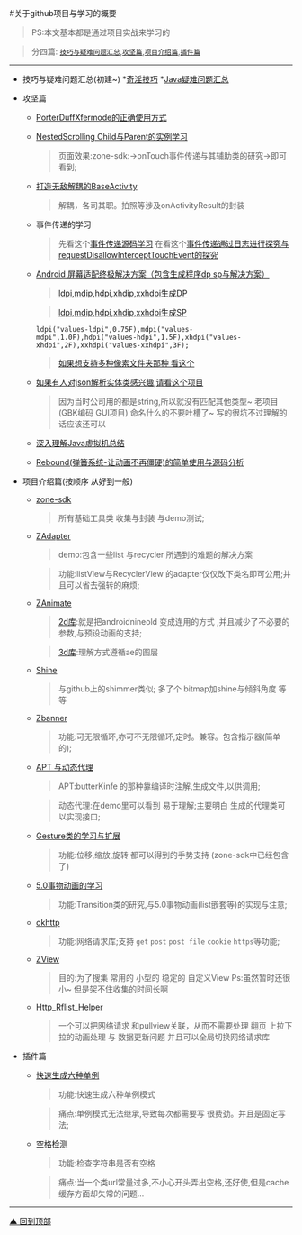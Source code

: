 
#关于github项目与学习的概要
>PS:本文基本都是通过项目实战来学习的

>分四篇: [`技巧与疑难问题汇总`](#way0),[`攻坚篇`](#way),[`项目介绍篇`](#way2),[`插件篇`](#way3)

******

<a id="way0"></a>
* 技巧与疑难问题汇总(初建~)
    *[奇淫技巧](奇淫技巧.md)
    *[Java疑难问题汇总](Java疑难问题汇总.md)
    
<a id="way"></a>  
* 攻坚篇
    * [PorterDuffXfermode的正确使用方式](https://github.com/luhaoaimama1/zone-sdk/blob/master/README-Xfermode.md)
    * [NestedScrolling Child与Parent的实例学习](https://github.com/luhaoaimama1/zone-sdk/blob/master/README-NestedScrolling.md)

        >页面效果:zone-sdk:->onTouch事件传递与其辅助类的研究->即可看到;
    * [打造无敌解耦的BaseActivity](https://github.com/luhaoaimama1/zone-sdk/blob/master/README-BaseActivity.md)

        >解耦，各司其职。拍照等涉及onActivityResult的封装
    * 事件传递的学习
        > 先看这个[事件传递源码学习](https://github.com/luhaoaimama1/zone-sdk/blob/master/README-EventPass-sourceCodeStudy.md)
        > 在看这个[事件传递通过日志进行探究与requestDisallowInterceptTouchEvent的探究](https://github.com/luhaoaimama1/zone-sdk/blob/master/README-EventPass-demoStudy.md)
    * [Android 屏幕适配终极解决方案（包含生成程序dp sp与解决方案）](https://github.com/luhaoaimama1/AnnotationStudy/blob/master/README.md)

        >[ldpi,mdip,hdpi,xhdip,xxhdpi生成DP](https://github.com/luhaoaimama1/JavaZone/blob/master/JavaTest_Zone/src/%E9%80%82%E9%85%8D/MakeXml_Dp.java)

        >[ldpi,mdip,hdpi,xhdip,xxhdpi生成SP](https://github.com/luhaoaimama1/JavaZone/blob/master/JavaTest_Zone/src/%E9%80%82%E9%85%8D/MakeXml_Sp.java)
        ```
        ldpi("values-ldpi",0.75F),mdpi("values-mdpi",1.0F),hdpi("values-hdpi",1.5F),xhdpi("values-xhdpi",2F),xxhdpi("values-xxhdpi",3F);
        ```
        >[如果想支持多种像素文件夹那种 看这个](https://github.com/luhaoaimama1/JavaZone/blob/master/JavaTest_Zone/src/%E9%80%82%E9%85%8D/MakeXml_AccurateSize.java)
    * [如果有人对json解析实体类感兴趣,请看这个项目](https://github.com/luhaoaimama1/JsonParser)

        >因为当时公司用的都是string,所以就没有匹配其他类型~ 老项目(GBK编码 GUI项目) 命名什么的不要吐槽了~ 写的很坑不过理解的话应该还可以
    * [深入理解Java虚拟机总结](https://github.com/luhaoaimama1/AndroidNote-Zone/blob/master/note/jvm/深入理解Java虚拟机总结.md)
    * [Rebound(弹簧系统-让动画不再僵硬)的简单使用与源码分析](https://github.com/luhaoaimama1/ZAnimate/blob/master/Rebound%E7%9A%84%E7%AE%80%E5%8D%95%E4%BD%BF%E7%94%A8.md)
        
<a id="way2"></a>
* 项目介绍篇(按顺序 从好到一般)
    * [zone-sdk](https://github.com/luhaoaimama1/zone-sdk)
    
        >所有基础工具类 收集与封装 与demo测试;
    * [ZAdapter](https://github.com/luhaoaimama1/ZAdapter)
    
        >demo:包含一些list 与recycler 所遇到的难题的解决方案

        >功能:listView与RecyclerView 的adapter仅仅改下类名即可公用;并且可以省去强转的麻烦;
    * [ZAnimate](https://github.com/luhaoaimama1/ZAnimate)
    
        >[2d库](https://github.com/luhaoaimama1/ZAnimate):就是把androidnineold 变成连用的方式 ,并且减少了不必要的参数,与预设动画的支持;

        >[3d库](https://github.com/luhaoaimama1/ZAnimate/blob/master/README-3D.md):理解方式遵循ae的图层
    * [Shine](https://github.com/luhaoaimama1/Shine)

        >与github上的shimmer类似; 多了个 bitmap加shine与倾斜角度 等等
    * [Zbanner](https://github.com/luhaoaimama1/Zbanner)

        >功能:可无限循环,亦可不无限循环,定时。兼容。包含指示器(简单的);
    * [APT 与动态代理](https://github.com/luhaoaimama1/AnnotationStudy/blob/master/README.md)

        >APT:butterKinfe 的那种靠编译时注解,生成文件,以供调用;

        >动态代理:在demo里可以看到 易于理解;主要明白 生成的代理类可以实现接口;
    * [Gesture类的学习与扩展](https://github.com/luhaoaimama1/GestureStudy)

        >功能:位移,缩放,旋转 都可以得到的手势支持 (zone-sdk中已经包含了)
    * [5.0事物动画的学习](https://github.com/luhaoaimama1/TransitionStudy)

        >功能:Transition类的研究,与5.0事物动画(list嵌套等)的实现与注意;
    * [okhttp](https://github.com/luhaoaimama1/ZOkHttp)

        >功能:网络请求库;支持 `get` `post` `post file` `cookie` `https`等功能;
    * [ZView](https://github.com/luhaoaimama1/ZView)

        >目的:为了搜集 常用的 小型的 稳定的 自定义View Ps:虽然暂时还很小~ 但是架不住收集的时间长啊
    * [Http_Rflist_Helper](https://github.com/luhaoaimama1/Http_Rflist_Helper/blob/master/README-cn.md)

        >一个可以把网络请求 和pullview关联，从而不需要处理 翻页 上拉下拉的动画处理 与 数据更新问题 并且可以全局切换网络请求库
<a id="way3"></a>
* 插件篇
    * [快速生成六种单例](https://github.com/luhaoaimama1/SingletonTest)

        >功能:快速生成六种单例模式

        >痛点:单例模式无法继承,导致每次都需要写 很费劲。并且是固定写法;

    * [空格检测](https://github.com/luhaoaimama1/SpaceTest2)

         >功能:检查字符串是否有空格
 
         >痛点:当一个类url常量过多,不小心开头弄出空格,还好使,但是cache缓存方面却失常的问题...

******
[▲ 回到顶部](#top)